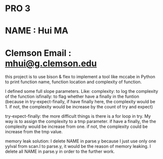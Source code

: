 # PRO 3
# NAME : Hui MA
# Clemson Email : mhui@g.clemson.edu

this project is to use bison & flex to implement a tool like mccabe in Python to print function name, function location and complexity of function.

I defined some full slope parameters.
Like:
	complexity: to log the complexity of the function
	isfinally: to flag whether have a finally in the funtion
				(because in try-expect-finally, if have finally here, the complexity would be 1. if not, the complexity would be increase by the count of try and expect)


try-expect-finally: the more difficult things is there is a for loop in 					try. My way is to assign the complexity to a tmp 						parameter. if have a finally, the the complexity 						would be increase from one. if not, the complexity						could be increase from the tmp value.

memory leak solution:
	I delete NAME in parse.y because I just use only one yylval from scan.l to parse.y, it would be the reason of memory leaking.
	I delete all NAME in parse.y in order to the further work.
